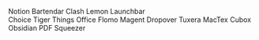 Notion
Bartendar
Clash
Lemon
Launchbar  
Choice
Tiger
Things
Office
Flomo
Magent
Dropover
Tuxera
MacTex
Cubox
Obsidian
PDF Squeezer
